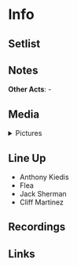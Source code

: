 # Info

## Setlist

## Notes

**Other Acts**: -

## Media 

<details>
  <summary>Pictures</summary>
  <img alt="Clipping" title="Clipping" src="19841014a.jpg" height="200" />
</details>

## Line Up

* Anthony Kiedis
* Flea
* Jack Sherman
* Cliff Martinez

## Recordings

## Links